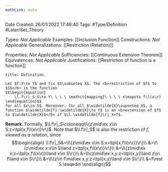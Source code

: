 ```yaml
---
mathLink: auto
---
```


<div class="topSpace"></div>

Date Created: 26/01/2022 17:46:40
Tags: #Type/Definition #Later/Set_Theory

Types: <i>Not Applicable</i>
Examples: [[Inclusion Function]]
Constructions: <i>Not Applicable</i>
Generalizations: [[Restriction (Relation)]]

Properties: <i>Not Applicable</i>
Sufficiencies: [[Continuous Extension Theorem]]
Equivalences: <i>Not Applicable</i>
Justifications: [[Restriction of function is a function]]

``` ad-Definition
title: Definition.

Let $f:X\to Y$ and fix $S\subseteq X$. The <b>restriction of $f$ to $S$</b> is the function
$$\begin{equation}
    \l.f\r|_S:S\to Y\ \ \ \ \mathit{mapping}\ \ \ \ x\mapsto f\l(x\r)
\end{equation}$$
for all $x\in S$. Moreover, for all $\widetilde{X}\supseteq X$, a function $\widetilde{f}:\widetilde{X}\to Y$ is an <b>extension of $f$ to $\widetilde{X}$</b> if $\l.\widetilde{f}\r|_X=f$.

```

<b>Remark.</b> Formally, $\l.f\r|_S\coloneqq\l\{z\mid\ex x\in S:z=\tpl{x,f\l(x\r)}\r\}$. Note that $\l.f\r|_S$ is also the restriction of $f$, _viewed as a relation_, since
$$\begin{align}
    \l.f\r|_S&=\l\{z\mid\ex x\in S:x=\tpl{x,f\l(x\r)}\r\}\\
    &=\l\{z\mid\ex x:x\in S\land z=\tpl{x,f\l(x\r)}\r\}\\
    &=\l\{z\mid\ex x:z=\tpl{x,f\l(x\r)}\land x\in S\r\}\\
    &=\l\{z\mid\ex x,y:z=\tpl{x,y}\land z\in f\land x\in S\r\}\\
    &=\l\{z\in f\mid\ex x,y:z=\tpl{x,y}\land x\in S\r\}\\
    &=f\rest S.\exqedin
\end{align}$$
